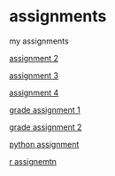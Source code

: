 # assignments
my assignments

[assignment 2](https://github.com/u363554/assignments/blob/master/assignment2%20(1).ipynb)

[assignment 3](https://github.com/u363554/assignments/blob/master/assignment%203%20Rick.ipynb)

[assignment 4](https://github.com/u363554/assignments/blob/master/assignment4.ipynb)

[grade assignment 1](https://github.com/u363554/assignments/blob/master/Graded_assignment1%20(2).ipynb)

[grade assignment 2](https://github.com/u363554/assignments/blob/master/Graded_assignment_2.ipynb)

[python assignment](https://github.com/u363554/assignments/blob/master/exam_june_7_2018%20(1).ipynb)

[r assignemtn](https://github.com/u363554/assignments/blob/master/Exam_student%20(1).ipynb)
